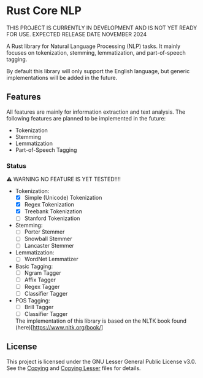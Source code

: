 # Rust Core NLP

THIS PROJECT IS CURRENTLY IN DEVELOPMENT AND IS NOT YET READY FOR USE. EXPECTED RELEASE DATE NOVEMBER 2024

A Rust library for Natural Language Processing (NLP) tasks. It mainly focuses on tokenization, stemming, lemmatization, and part-of-speech tagging.

By default this library will only support the English language, but generic implementations will be added in the future.

## Features

All features are mainly for information extraction and text analysis. The following features are planned to be implemented in the future:

- Tokenization
- Stemming
- Lemmatization
- Part-of-Speech Tagging

### Status

⚠️ WARNING NO FEATURE IS YET TESTED!!!!

- Tokenization:
  - [x] Simple (Unicode) Tokenization
  - [x] Regex Tokenization
  - [x] Treebank Tokenization
  - [ ] Stanford Tokenization
- Stemming:
  - [ ] Porter Stemmer
  - [ ] Snowball Stemmer
  - [ ] Lancaster Stemmer
- Lemmatization:
  - [ ] WordNet Lemmatizer
- Basic Tagging:
  - [ ] Ngram Tagger
  - [ ] Affix Tagger
  - [ ] Regex Tagger
  - [ ] Classifier Tagger
- POS Tagging:
  - [ ] Brill Tagger
  - [ ] Classifier Tagger

  The implementation of this library is based on the NLTK book found (here)[https://www.nltk.org/book/]

## License

This project is licensed under the GNU Lesser General Public License v3.0. See the [Copying](COPYING)
and [Copying Lesser](COPYING.LESSER) files for details.
